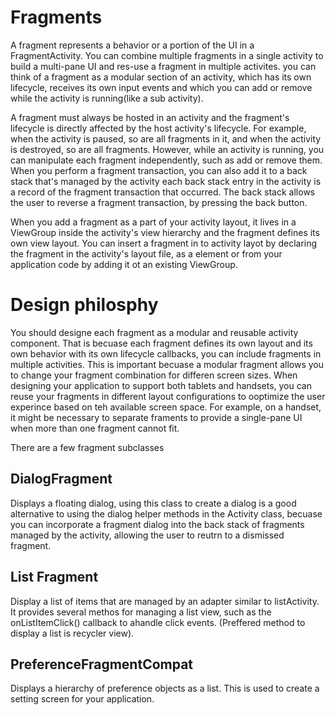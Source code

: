 # Fragments
A fragment represents a behavior or a portion of the UI in a FragmentActivity. You can combine multiple fragments in a single activity to build a multi-pane UI and res-use a fragment in multiple activites. you can think of a fragment as a modular section of an activity, which has its own lifecycle, receives its own input events and which you can add or remove while the activity is running(like a sub activity).

A fragment must always be hosted in an activity and the fragment's lifecycle is directly affected by the host activity's lifecycle. For example, when the activity is paused, so are all fragments in it, and when the activity is destroyed, so are all fragments. However, while an activity is running, you can manipulate each fragment independently, such as add or remove them. When you perform a fragment transaction, you can also add it to a back stack that's managed by the activity each back stack entry in the activity is a record of the fragment transaction that occurred. The back stack allows the user to reverse a fragment transaction, by pressing the back button. 

When you add a fragment as a part of your activity layout, it lives in a ViewGroup inside the activity's view hierarchy and the fragment defines its own view layout. You can insert a fragment in to activity layot by declaring the fragment in the activity's layout file, as a <fragment> element or from your application code by adding it ot an existing ViewGroup. 

# Design philosphy
You should designe each fragment as a modular and reusable activity component. That is becuase each fragment defines its own layout and its own behavior with its own lifecycle callbacks, you can include fragments in multiple activities. This is important becuase a modular fragment allows you to change your fragment combination for differen screen sizes. When designing your application to support both tablets and handsets, you can reuse your fragments in different layout configurations to ooptimize the user experince based on teh available screen space. For example, on a handset, it might be necessary to separate framents to provide a single-pane UI when more than one fragment cannot fit. 


There are a few fragment subclasses

## DialogFragment 
Displays a floating dialog, using this class to create a dialog is a good alternative to using the dialog helper methods in the Activity class, becuase you can incorporate a fragment dialog into the back stack of fragments managed by the activity, allowing the user to reutrn to a dismissed fragment. 

## List Fragment
Display a list of items that are managed by an adapter similar to listActivity. It provides several methos for managing a list view, such as the onListItemClick() callback to ahandle click events. (Preffered method to display a list is recycler view).

## PreferenceFragmentCompat
Displays a hierarchy of preference objects as a list. This is used to create a setting screen for your application. 

